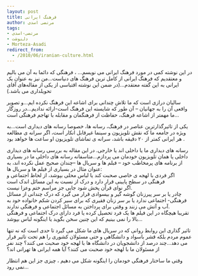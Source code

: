 ```yaml
---
layout: post
title: فرهنگ ایرانی
author: مرتضی اسدی
tags:
- مرتضی-اسدی
- دلنوشت
- Morteza-Asadi
redirect_from:
  - /2010/06/iranian-culture.html
---
```

در این نوشته کمی در مورد فرهنگ ایرانی می نویسم… ، فرهنگی که دائما به آن می بالیم و معتقدیم که فرهنگ ایرانی از کامل ترین فرهنگ های دنیاست…من نیز به عنوان یک ایرانی به این گفته معتقدم…(در ضمن این نوشته اقتباسی از یکی از مقاله‌های آقای تحویلداری می باشد.)  



سالیان درازی است که ما تلاش چندانی برای اشاعه این فرهنگ نکرده ایم…و تصویر واقعی آن را به جهانیان – آن طور که شایسته این فرهنگ است-ارائه ندادیم…در روزگار ما مهمتر از اشاعه فرهنگ، حفاظت از فرهنگمان و مقابله با تهاجم فرهنگی است…  
  
یکی از تاثیرگذارترین عناصر در فرهنگ، رسانه ها، خصوصا رسانه های دیداری است…به ویژه در جامعه ما که نقش تلویزیون و سینما غیرقابل انکار است، اگر سرانه ی مطالعه هر ایرانی کمتر از ۲۰ دقیقه باشد، سرانه ی تماشای تلویزیون او ساعت ها خواهد بود .  

رسانه های دیداری ما یا داخلی اند یا خارجی. در این مقاله به بررسی رسانه های دیداری داخلی یا همان تلویزیون خودمان می پردازم…متاسفانه رسانه های داخلی ما در بسیاری از برنامه های پرمخاطب خود – فبلم ها و سریال ها –چندان صحیح عمل نکرده اند، به عنوان مثال در بسیاری از فیلم ها و سریال ها:  
اگر فردی با لهجه ی خاصی صحبت کند یا لباس محلی بپوشد، از لحاظ اجتماعی و فرهنگی در سطح پایینی قرار دارد و درک از نسبت به این مسائل اندک است  
اگر نوای قرآن پخش شود جایی جز مراسم ختم وعزا نیست.  
چادر یا بر سر پیرزنان گوشه گیر و بیسوادی قرار می گیرد که درک چندانی از مسائل فرهنگی\- اجتماعی ندارد یا بر سر زنان فقیری که برای سیر کردن شکم خانواده خود به آب و آتش می زنند و وقتی برای پرداختن به مسائل اجتماعی و فرهنگی ندارند.  
تقریبا هیچگاه در این فیلم ها یک فرد تحصیل کرده یا فرد دارای درک اجتماعی و فرهنگی بالا را نمی بینیم که این چنین سخن بگوید یا اینگونه لباس بپوشد…  
  
تاثیر گذاری این روابط روانی که در سریال های ما شکل می گیرد تا حدی است که نه تنها عموم مردم بلکه قشر باسواد و دانشگاهی و حتی مسئولان کشوری را هم تحت تاثیر قرار می دهد…چند درصد از دانشجویان در دانشگاه ها با لهجه خود صحبت می کنند؟ چند نفر از مسئولان ما با لهجه خود صحبت می کنند؟ آیا همه ایرانی ها تهرانی اند؟  
  
وقتی ما ساختار فرهنگی خودمان را اینگونه شکل می دهیم ، چیزی جز این هم انتظار نمی رود…
